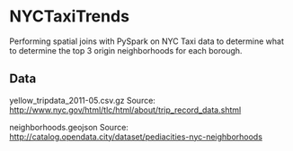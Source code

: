 # NYCTaxiTrends
Performing spatial joins with PySpark on NYC Taxi data to determine what to determine the top 3 origin neighborhoods for each borough.


## Data
yellow_tripdata_2011-05.csv.gz
Source: http://www.nyc.gov/html/tlc/html/about/trip_record_data.shtml

neighborhoods.geojson
Source: http://catalog.opendata.city/dataset/pediacities-nyc-neighborhoods
